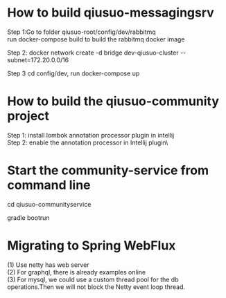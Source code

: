 # How to build  qiusuo-messagingsrv
Step 1:Go to folder qiusuo-root/config/dev/rabbitmq\
run docker-compose build to build the rabbitmq docker image

Step 2:
docker network create -d bridge dev-qiusuo-cluster --subnet=172.20.0.0/16

  
Step 3 cd config/dev, run docker-compose up

# How to build the qiusuo-community project

Step 1: install lombok annotation processor plugin in intellij\
Step 2: enable the annotation processor in Intellij plugin\


# Start the community-service from command line
cd qiusuo-communityservice 

gradle bootrun



# Migrating to Spring WebFlux
(1) Use netty has web server\
(2) For graphql, there is already examples online\
(3) For mysql, we could use a custom thread pool for the db operations.Then 
we will not block the Netty event loop thread. 


